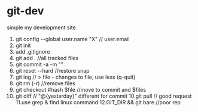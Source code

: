 # git-dev
simple my development site

1. git config --global user.name "X" // user.email
2. git init
3. add .gitignore
4. git add . //all tracked files
5. git commit -a -m ""
6. git reset --hard //restore snap
6. git log // > file - changes to file, use less (q-quit)
7. git rm (-r) //remove files
8. git checkout #hash $file //move to commit and $files
9. git diff // "@{yesterday}" different for commit
10.git pull // good request
11.use grep & find linux command
12.GIT_DIR && git bare //poor rep
